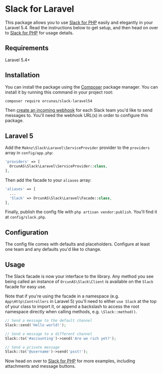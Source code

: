 # Slack for Laravel

This package allows you to use [Slack for PHP](https://github.com/maknz/slack) easily and elegantly in your Laravel 5.4. Read the instructions below to get setup, and then head on over to [Slack for PHP](https://github.com/maknz/slack) for usage details.

## Requirements

Laravel 5.4+

## Installation

You can install the package using the [Composer](https://getcomposer.org/) package manager. You can install it by running this command in your project root:

```sh
composer require orcunas/slack-laravel54
```

Then [create an incoming webhook](https://my.slack.com/services/new/incoming-webhook) for each Slack team you'd like to send messages to. You'll need the webhook URL(s) in order to configure this package.

## Laravel 5

Add the `Maknz\Slack\Laravel\ServiceProvider` provider to the `providers` array in `config/app.php`:

```php
'providers' => [
  OrcunAS\Slack\Laravel\ServiceProvider::class,
],
```

Then add the facade to your `aliases` array:

```php
'aliases' => [
  ...
  'Slack' => OrcunAS\Slack\Laravel\Facade::class,
],
```

Finally, publish the config file with `php artisan vendor:publish`. You'll find it at `config/slack.php`.

## Configuration

The config file comes with defaults and placeholders. Configure at least one team and any defaults you'd like to change.

## Usage

The Slack facade is now your interface to the library. Any method you see being called an instance of `OrcunAS\Slack\Client` is available on the `Slack` facade for easy use.

Note that if you're using the facade in a namespace (e.g. `App\Http\Controllers` in Laravel 5) you'll need to either `use Slack` at the top of your class to import it, or append a backslash to access the root namespace directly when calling methods, e.g. `\Slack::method()`.

```php
// Send a message to the default channel
Slack::send('Hello world!');

// Send a message to a different channel
Slack::to('#accounting')->send('Are we rich yet?');

// Send a private message
Slack::to('@username')->send('psst!');
```

Now head on over to [Slack for PHP](https://github.com/maknz/slack) for more examples, including attachments and message buttons.

